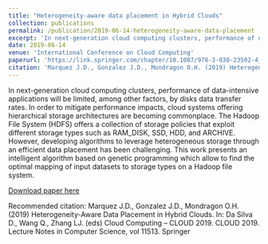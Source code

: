 ```yaml
---
title: "Heterogeneity-aware data placement in Hybrid Clouds"
collection: publications
permalink: /publication/2019-06-14-heterogeneity-aware-data-placement
excerpt: 'In next-generation cloud computing clusters, performance of data-intensive applications will be limited, among other factors, by disks data transfer rates. In order to mitigate performance impacts, cloud systems offering hierarchical storage architectures are becoming commonplace. The Hadoop File System (HDFS) offers a collection of storage policies that exploit different storage types such as RAM_DISK, SSD, HDD, and ARCHIVE. However, developing algorithms to leverage heterogeneous storage through an efficient data placement has been challenging. This work presents an intelligent algorithm based on genetic programming which allow to find the optimal mapping of input datasets to storage types on a Hadoop file system.'
date: 2019-06-14
venue: 'International Conference on Cloud Computing'
paperurl: 'https://link.springer.com/chapter/10.1007/978-3-030-23502-4_13'
citation: 'Marquez J.D., Gonzalez J.D., Mondragon O.H. (2019) Heterogeneity-Aware Data Placement in Hybrid Clouds. In: Da Silva D., Wang Q., Zhang LJ. (eds) Cloud Computing – CLOUD 2019. CLOUD 2019. Lecture Notes in Computer Science, vol 11513. Springer'
---
```

In next-generation cloud computing clusters, performance of data-intensive applications will be limited, among other factors, by disks data transfer rates. In order to mitigate performance impacts, cloud systems offering hierarchical storage architectures are becoming commonplace. The Hadoop File System (HDFS) offers a collection of storage policies that exploit different storage types such as RAM_DISK, SSD, HDD, and ARCHIVE. However, developing algorithms to leverage heterogeneous storage through an efficient data placement has been challenging. This work presents an intelligent algorithm based on genetic programming which allow to find the optimal mapping of input datasets to storage types on a Hadoop file system.

[Download paper here](https://link.springer.com/chapter/10.1007/978-3-030-23502-4_13)

Recommended citation: Marquez J.D., Gonzalez J.D., Mondragon O.H. (2019) Heterogeneity-Aware Data Placement in Hybrid Clouds. In: Da Silva D., Wang Q., Zhang LJ. (eds) Cloud Computing – CLOUD 2019. CLOUD 2019. Lecture Notes in Computer Science, vol 11513. Springer